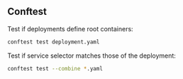 ## Conftest

Test if deployments define root containers:
```bash
conftest test deployment.yaml
```

Test if service selector matches those of the deployment:
```bash
conftest test --combine *.yaml
```
